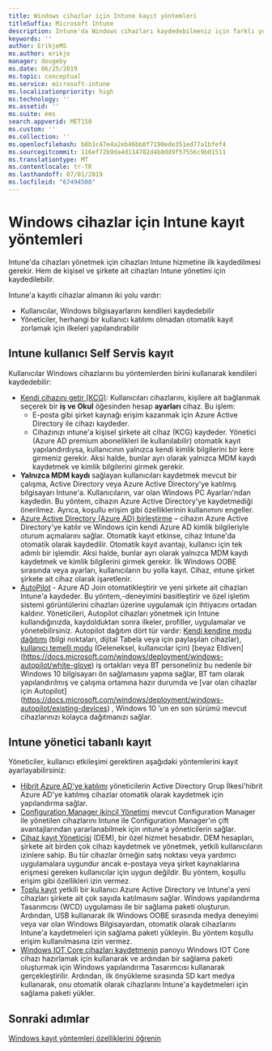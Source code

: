 ```yaml
---
title: Windows cihazlar için Intune kayıt yöntemleri
titleSuffix: Microsoft Intune
description: Intune'da Windows cihazları kaydedebilmeniz için farklı yollarını öğrenin
keywords: ''
author: ErikjeMS
ms.author: erikje
manager: dougeby
ms.date: 06/25/2019
ms.topic: conceptual
ms.service: microsoft-intune
ms.localizationpriority: high
ms.technology: ''
ms.assetid: ''
ms.suite: ems
search.appverid: MET150
ms.custom: ''
ms.collection: ''
ms.openlocfilehash: b8b1c47e4a2eb46bb8f7190ede351ed77a1bfef4
ms.sourcegitcommit: 116ef72b9da4d114782d4b8dd9f57556c9b01511
ms.translationtype: MT
ms.contentlocale: tr-TR
ms.lasthandoff: 07/01/2019
ms.locfileid: "67494508"
---
```

# <a name="intune-enrollment-methods-for-windows-devices"></a>Windows cihazlar için Intune kayıt yöntemleri

Intune'da cihazları yönetmek için cihazları Intune hizmetine ilk kaydedilmesi gerekir. Hem de kişisel ve şirkete ait cihazları Intune yönetimi için kaydedilebilir. 

Intune'a kayıtlı cihazlar almanın iki yolu vardır:
- Kullanıcılar, Windows bilgisayarlarını kendileri kaydedebilir 
- Yöneticiler, herhangi bir kullanıcı katılımı olmadan otomatik kayıt zorlamak için ilkeleri yapılandırabilir

## <a name="user-self-enrollment-in-intune"></a>Intune kullanıcı Self Servis kayıt

Kullanıcılar Windows cihazlarını bu yöntemlerden birini kullanarak kendileri kaydedebilir:

- [Kendi cihazını getir (KCG)](https://docs.microsoft.com/intune-user-help/enroll-windows-10-device): Kullanıcıları cihazlarını, kişilere ait bağlanmak seçerek bir **iş ve Okul** öğesinden hesap **ayarları** cihaz. Bu işlem:
    - E-posta gibi şirket kaynağı erişim kazanmak için Azure Active Directory ile cihazı kaydeder.
    - Cihazınızı ıntune'a kişisel şirkete ait cihaz (KCG) kaydeder.
Yönetici (Azure AD premium abonelikleri ile kullanılabilir) otomatik kayıt yapılandırdıysa, kullanıcının yalnızca kendi kimlik bilgilerini bir kere girmeniz gerekir. Aksi halde, bunlar ayrı olarak yalnızca MDM kaydı kaydetmek ve kimlik bilgilerini girmek gerekir.  
- **Yalnızca MDM kaydı** sağlayan kullanıcıları kaydetmek mevcut bir çalışma, Active Directory veya Azure Active Directory'ye katılmış bilgisayarı Intune'a. Kullanıcıların, var olan Windows PC Ayarları'ndan kaydedin. Bu yöntem, cihazın Azure Active Directory'ye kaydetmediği önerilmez. Ayrıca, koşullu erişim gibi özelliklerinin kullanımını engeller.
- [Azure Active Directory (Azure AD) birleştirme](https://docs.microsoft.com/azure/active-directory/user-help/user-help-join-device-on-network) – cihazın Azure Active Directory'ye katılır ve Windows için kendi Azure AD kimlik bilgileriyle oturum açmalarını sağlar. Otomatik kayıt etkinse, cihaz Intune'da otomatik olarak kaydedilir. Otomatik kayıt avantajı, kullanıcı için tek adımlı bir işlemdir. Aksi halde, bunlar ayrı olarak yalnızca MDM kaydı kaydetmek ve kimlik bilgilerini girmek gerekir. İlk Windows OOBE sırasında veya ayarları, kullanıcıların bu yolla kayıt. Cihaz, ıntune şirket şirkete ait cihaz olarak işaretlenir.
- [AutoPilot](enrollment-autopilot.md) - Azure AD Join otomatikleştirir ve yeni şirkete ait cihazları Intune'a kaydeder. Bu yöntem,-deneyimini basitleştirir ve özel işletim sistemi görüntülerini cihazları üzerine uygulamak için ihtiyacını ortadan kaldırır. Yöneticileri, Autopilot cihazları yönetmek için Intune kullandığınızda, kaydolduktan sonra ilkeler, profiller, uygulamalar ve yönetebilirsiniz.  Autopilot dağıtım dört tür vardır: [Kendi kendine modu dağıtımı](https://docs.microsoft.com/windows/deployment/windows-autopilot/self-deploying) (bilgi noktaları, dijital Tabela veya için paylaşılan cihazlar), [kullanıcı temelli modu](https://docs.microsoft.com/windows/deployment/windows-autopilot/user-driven) (Geleneksel, kullanıcılar için) [beyaz Eldiven] (https://docs.microsoft.com/windows/deployment/windows-autopilot/white-glove) iş ortakları veya BT personeliniz bu nedenle bir Windows 10 bilgisayarı ön sağlamasını yapma sağlar, BT tam olarak yapılandırılmış ve çalışma ortamına hazır durumda ve [var olan cihazlar için Autopilot] (https://docs.microsoft.com/windows/deployment/windows-autopilot/existing-devices) , Windows 10 'un en son sürümü mevcut cihazlarınızı kolayca dağıtmanızı sağlar.

## <a name="administrator-based-enrollment-in-intune"></a>Intune yönetici tabanlı kayıt

Yöneticiler, kullanıcı etkileşimi gerektiren aşağıdaki yöntemlerini kayıt ayarlayabilirsiniz:

- [Hibrit Azure AD'ye katılımı](https://docs.microsoft.com/windows/client-management/mdm/enroll-a-windows-10-device-automatically-using-group-policy) yöneticilerin Active Directory Grup İlkesi'hibrit Azure AD'ye katılmış cihazlar otomatik olarak kaydetmek için yapılandırma sağlar. 
- [Configuration Manager ikincil Yönetimi](https://docs.microsoft.com/sccm/comanage/overview) mevcut Configuration Manager ile yönetilen cihazlarını Intune ile Configuration Manager'ın çift avantajlarından yararlanabilmek için ıntune'a yöneticilerin sağlar. 
- [Cihaz kayıt Yöneticisi](device-enrollment-manager-enroll.md) (DEM), bir özel hizmet hesabıdır. DEM hesapları, şirkete ait birden çok cihazı kaydetmek ve yönetmek, yetkili kullanıcıların izinlere sahip. Bu tür cihazlar örneğin satış noktası veya yardımcı uygulamalara uygundur ancak e-postaya veya şirket kaynaklarına erişmesi gereken kullanıcılar için uygun değildir. Bu yöntem, koşullu erişim gibi özellikleri izin vermez. 
- [Toplu kayıt](windows-bulk-enroll.md) yetkili bir kullanıcı Azure Active Directory ve Intune'a yeni cihazları şirkete ait çok sayıda katılmasını sağlar. Windows yapılandırma Tasarımcısı (WCD) uygulaması ile bir sağlama paketi oluşturun. Ardından, USB kullanarak ilk Windows OOBE sırasında medya deneyimi veya var olan Windows Bilgisayardan, otomatik olarak cihazlarını Intune'a kaydetmeleri için sağlama paketi yükleyin. Bu yöntem koşullu erişim kullanılmasına izin vermez. 
- [Windows IOT Core cihazları kaydetmenin](https://docs.microsoft.com/windows/iot-core/manage-your-device/intunedeviceenrollment) panoyu Windows IOT Core cihazı hazırlamak için kullanarak ve ardından bir sağlama paketi oluşturmak için Windows yapılandırma Tasarımcısı kullanarak gerçekleştirilir. Ardından, ilk önyükleme sırasında SD kart medya kullanarak, onu otomatik olarak cihazlarını Intune'a kaydetmeleri için sağlama paketi yükler.

## <a name="next-steps"></a>Sonraki adımlar

[Windows kayıt yöntemleri özelliklerini öğrenin](enrollment-method-capab.md)

